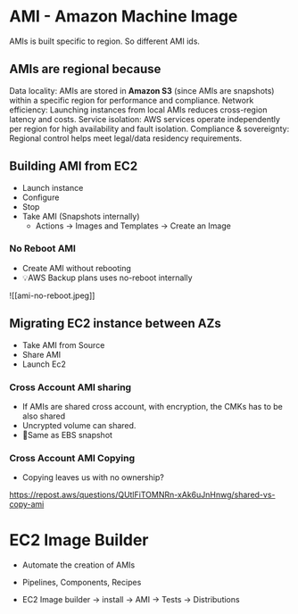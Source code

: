 # AMI - Amazon Machine Image
AMIs is built specific to region. So different AMI ids.

## **AMIs are regional because**
Data locality: AMIs are stored in **Amazon S3** (since AMIs are snapshots) within a specific region for performance and compliance.
Network efficiency: Launching instances from local AMIs reduces cross-region latency and costs.
Service isolation: AWS services operate independently per region for high availability and fault isolation.
Compliance & sovereignty: Regional control helps meet legal/data residency requirements.

## Building AMI from EC2
- Launch instance
- Configure
- Stop 
- Take AMI (Snapshots internally)
    - Actions -> Images and Templates -> Create an Image

### No Reboot AMI
- Create AMI without rebooting
- 💡AWS Backup plans uses no-reboot internally

![[ami-no-reboot.jpeg]]

## Migrating EC2 instance between AZs
- Take AMI from Source
- Share AMI
- Launch Ec2

### Cross Account AMI sharing
- If AMIs are shared cross account, with encryption, the CMKs has to be also shared
- Uncrypted volume can shared. 
- 🚨Same as EBS snapshot

### Cross Account AMI Copying
- Copying leaves us with no ownership?

https://repost.aws/questions/QUtlFiTOMNRn-xAk6uJnHnwg/shared-vs-copy-ami

# EC2 Image Builder
- Automate the creation of AMIs
- Pipelines, Components, Recipes

- EC2 Image builder -> install -> AMI -> Tests -> Distributions

